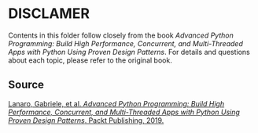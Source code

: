 # DISCLAMER

Contents in this folder follow closely from the book *Advanced Python Programming: Build High Performance, Concurrent, and Multi-Threaded Apps with Python Using Proven Design Patterns*. 
For details and questions about each topic, please refer to the original book.

## Source 
[Lanaro, Gabriele, et al. *Advanced Python Programming: Build High Performance, Concurrent, and Multi-Threaded Apps with Python Using Proven Design Patterns*. Packt Publishing, 2019.](https://www.amazon.com/Advanced-Python-Programming-performance-multi-threaded/dp/1838551212)